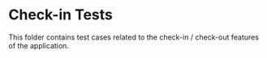 # Check-in Tests
This folder contains test cases related to the check-in / check-out features of the application.
